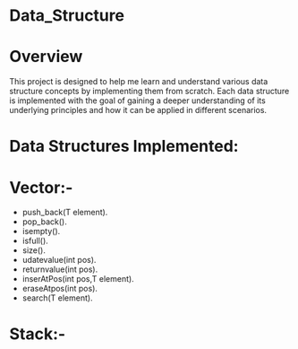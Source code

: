 # Data_Structure
# Overview
This project is designed to help me learn and understand various data structure concepts by implementing them from scratch. Each data structure is implemented with the goal of gaining a deeper understanding of its underlying principles and how it can be applied in different scenarios.

# Data Structures Implemented:

# Vector:-
* push_back(T element).
* pop_back().
* isempty().
* isfull().
* size().
* udatevalue(int pos).
* returnvalue(int pos).
* inserAtPos(int pos,T element).
* eraseAtpos(int pos).
* search(T element).

# Stack:-




